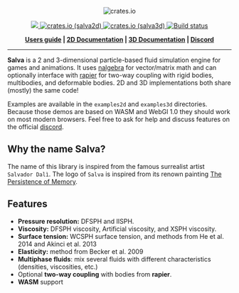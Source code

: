 <p align="center">
  <img src="https://salva.rs/img/logo_salva_full.svg" alt="crates.io">
</p>
<p align="center">
    <a href="https://discord.gg/vt9DJSW">
        <img src="https://img.shields.io/discord/507548572338880513.svg?logo=discord&colorB=7289DA">
    </a>
    <a href="https://crates.io/crates/salva2d">
         <img src="https://img.shields.io/crates/v/salva2d.svg?style=flat-square&label=crates.io%20(salva2d)" alt="crates.io (salva2d)">
    </a>
    <a href="https://crates.io/crates/salva3d">
         <img src="https://img.shields.io/crates/v/salva3d.svg?style=flat-square&label=crates.io%20(salva3d)" alt="crates.io (salva3d)">
    </a>
    <a href="https://travis-ci.org/dimforge/salva">
        <img src="https://travis-ci.org/dimforge/salva.svg?branch=master" alt="Build status">
    </a>
</p>
<p align = "center">
    <strong>
        <a href="https://salva.rs">Users guide</a> | <a href="https://docs.rs/salva2d/latest/salva2d">2D Documentation</a> | <a href="https://docs.rs/salva3d/latest/salva3d">3D Documentation</a> | <a href="https://discord.gg/vt9DJSW">Discord</a>
    </strong>
</p>

-----

**Salva** is a 2 and 3-dimensional particle-based fluid simulation engine for games and animations.
It uses [nalgebra](https://nalgebra.org) for vector/matrix math and can optionally interface with
[rapier](https://rapier.rs) for two-way coupling with rigid bodies, multibodies, and deformable bodies.
2D and 3D implementations both share (mostly) the same code!


Examples are available in the `examples2d` and `examples3d` directories.  Because those demos are based on
WASM and WebGl 1.0 they should work on most modern browsers. Feel free to ask for help
and discuss features on the official [discord](https://discord.gg/vt9DJSW).

## Why the name Salva?

The name of this library is inspired from the famous surrealist artist `Salvador Dalì`. The logo of `Salva`
is inspired from its renown painting [The Persistence of Memory](https://en.wikipedia.org/wiki/The_Persistence_of_Memory).

## Features
- **Pressure resolution:** DFSPH and IISPH.
- **Viscosity:** DFSPH viscosity, Artificial viscosity, and XSPH viscosity.
- **Surface tension:** WCSPH surface tension, and methods from He et al. 2014 and Akinci et al. 2013
- **Elasticity:** method from Becker et al. 2009
- **Multiphase fluids**: mix several fluids with different characteristics (densities, viscosities, etc.)
- Optional **two-way coupling** with bodies from **rapier**.
- **WASM** support
